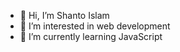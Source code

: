 - 👋 Hi, I’m Shanto Islam 
- 👀 I’m interested in web development
- 🌱 I’m currently learning JavaScript

<!---
MSIN-Shanto/MSIN-Shanto is a ✨ special ✨ repository because its `README.md` (this file) appears on your GitHub profile.
You can click the Preview link to take a look at your changes.
--->

